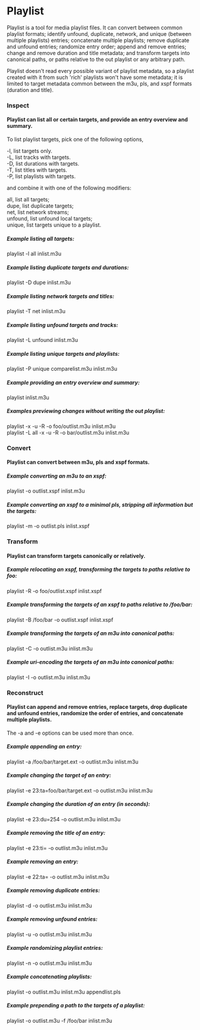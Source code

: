 # Playlist

Playlist is a tool for media playlist files. It can convert between common playlist formats; identify unfound, duplicate, network, and unique (between multiple playlists) entries; concatenate multiple playlists; remove duplicate and unfound entries; randomize entry order; append and remove entries; change and remove duration and title metadata; and transform targets into canonical paths, or paths relative to the out playlist or any arbitrary path.

Playlist doesn't read every possible variant of playlist metadata, so a playlist created with it from such 'rich' playlists won't have some metadata; it is limited to target metadata common between the m3u, pls, and xspf formats (duration and title).

### Inspect
#### Playlist can list all or certain targets, and provide an entry overview and summary.

To list playlist targets, pick one of the following options,

-l, list targets only.  
-L, list tracks with targets.  
-D, list durations with targets.  
-T, list titles with targets.  
-P, list playlists with targets.  

and combine it with one of the following modifiers:

all, list all targets;  
dupe, list duplicate targets;  
net, list network streams;  
unfound, list unfound local targets;  
unique, list targets unique to a playlist.  

##### Example listing all targets:

playlist -l all inlist.m3u

##### Example listing duplicate targets and durations:

playlist -D dupe inlist.m3u

##### Example listing network targets and titles:

playlist -T net inlist.m3u

##### Example listing unfound targets and tracks:

playlist -L unfound inlist.m3u

##### Example listing unique targets and playlists:

playlist -P unique comparelist.m3u inlist.m3u

##### Example providing an entry overview and summary:

playlist inlist.m3u

##### Examples previewing changes without writing the out playlist:

playlist -x -u -R -o foo/outlist.m3u inlist.m3u  
playlist -L all -x -u -R -o bar/outlist.m3u inlist.m3u

### Convert
#### Playlist can convert between m3u, pls and xspf formats.

##### Example converting an m3u to an xspf:

playlist -o outlist.xspf inlist.m3u

##### Example converting an xspf to a minimal pls, stripping all information but the targets:

playlist -m -o outlist.pls inlist.xspf

### Transform
#### Playlist can transform targets canonically or relatively.

##### Example relocating an xspf, transforming the targets to paths relative to foo:

playlist -R -o foo/outlist.xspf inlist.xspf

##### Example transforming the targets of an xspf to paths relative to /foo/bar:

playlist -B /foo/bar -o outlist.xspf inlist.xspf

##### Example transforming the targets of an m3u into canonical paths:

playlist -C -o outlist.m3u inlist.m3u

##### Example uri-encoding the targets of an m3u into canonical paths:

playlist -I -o outlist.m3u inlist.m3u

### Reconstruct
#### Playlist can append and remove entries, replace targets, drop duplicate and unfound entries, randomize the order of entries, and concatenate multiple playlists.

The -a and -e options can be used more than once.

##### Example appending an entry:

playlist -a /foo/bar/target.ext -o outlist.m3u inlist.m3u

##### Example changing the target of an entry:

playlist -e 23:ta=foo/bar/target.ext -o outlist.m3u inlist.m3u

##### Example changing the duration of an entry (in seconds):

playlist -e 23:du=254 -o outlist.m3u inlist.m3u

##### Example removing the title of an entry:

playlist -e 23:ti= -o outlist.m3u inlist.m3u

##### Example removing an entry:

playlist -e 22:ta= -o outlist.m3u inlist.m3u

##### Example removing duplicate entries:

playlist -d -o outlist.m3u inlist.m3u

##### Example removing unfound entries:

playlist -u -o outlist.m3u inlist.m3u

##### Example randomizing playlist entries:

playlist -n -o outlist.m3u inlist.m3u

##### Example concatenating playlists:

playlist -o outlist.m3u inlist.m3u appendlist.pls

##### Example prepending a path to the targets of a playlist:

playlist -o outlist.m3u -f /foo/bar inlist.m3u
